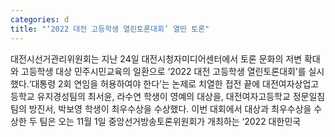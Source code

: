 ```yaml
---
categories: d
title: "‘2022 대전 고등학생 열린토론대회’ 열띤 토론"
---
```

대전시선거관리위원회는 지난 24일 대전시청자미디어센터에서 토론 문화의 저변 확대와 고등학생 대상 민주시민교육의 일환으로 ‘2022 대전 고등학생 열린토론대회’를 실시했다.‘대통령 2회 연임을 허용하여야 한다’는 논제로 치열한 접전 끝에 대전여자상업고등학교 유지경성팀의 최서윤, 라수연 학생이 영예의 대상을, 대전여자고등학교 정문일침팀의 방진서, 박보영 학생이 최우수상을 수상했다.																						이번 대회에서 대상과 최우수상을 수상한 두 팀은 오는 11월 1일 중앙선거방송토론위원회가 개최하는 ‘2022 대한민국